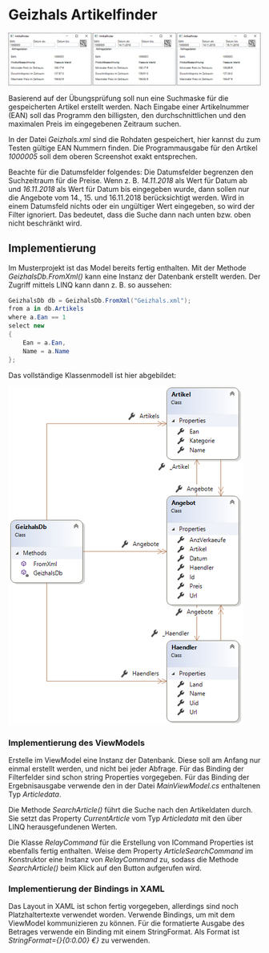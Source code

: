 ﻿# Geizhals Artikelfinder
![Gui](Gui.png)

Basierend auf der Übungsprüfung soll nun eine Suchmaske für die gespeicherten Artikel erstellt
werden. Nach Eingabe einer Artikelnummer (EAN) soll das Programm den billigsten,
den durchschnittlichen und den maximalen Preis im eingegebenen Zeitraum suchen.

In der Datei *Geizhals.xml* sind die Rohdaten gespeichert, hier kannst du zum Testen gültige EAN Nummern
finden. Die Programmausgabe für den Artikel *1000005* soll dem oberen Screenshot exakt entsprechen.

Beachte für die Datumsfelder folgendes: Die Datumsfelder begrenzen den Suchzeitraum für die Preise. Wenn z. B. 
*14.11.2018* als Wert für Datum ab und *16.11.2018* als Wert für Datum bis eingegeben wurde, dann
sollen nur die Angebote vom 14., 15. und 16.11.2018 berücksichtigt werden. Wird in einem Datumsfeld nichts
oder ein ungültiger Wert eingegeben, so wird der Filter ignoriert. Das bedeutet, dass die Suche dann nach
unten bzw. oben nicht beschränkt wird.

## Implementierung
Im Musterprojekt ist das Model bereits fertig enthalten. Mit der Methode *GeizhalsDb.FromXml()* kann
eine Instanz der Datenbank erstellt werden. Der Zugriff mittels LINQ kann dann z. B. so aussehen:
```c#
GeizhalsDb db = GeizhalsDb.FromXml("Geizhals.xml");
from a in db.Artikels
where a.Ean == 1
select new
{
    Ean = a.Ean,
    Name = a.Name
};
```

Das vollständige Klassenmodell ist hier abgebildet:

![Class Model](GeizhalsArtikelfinder/Model/ClassModel.PNG)

### Implementierung des ViewModels

Erstelle im ViewModel eine Instanz der Datenbank. Diese soll am Anfang nur einmal erstellt werden, und nicht
bei jeder Abfrage. Für das Binding der Filterfelder sind schon string Properties vorgegeben. Für das Binding
der Ergebnisausgabe verwende den in der Datei *MainViewModel.cs* enthaltenen Typ *Articledata*.

Die Methode *SearchArticle()* führt die Suche nach den Artikeldaten durch. Sie setzt das Property *CurrentArticle*
vom Typ *Articledata* mit den über LINQ herausgefundenen Werten.

Die Klasse *RelayCommand* für die Erstellung von ICommand Properties ist ebenfalls fertig enthalten. Weise
dem Property *ArticleSearchCommand* im Konstruktor eine Instanz von *RelayCommand* zu, sodass die Methode
*SearchArticle()* beim Klick auf den Button aufgerufen wird.

### Implementierung der Bindings in XAML

Das Layout in XAML ist schon fertig vorgegeben, allerdings sind noch Platzhaltertexte verwendet worden.
Verwende Bindings, um mit dem ViewModel kommunizieren zu können. Für die formatierte Ausgabe des Betrages
verwende ein Binding mit einem StringFormat. Als Format ist *StringFormat={}{0:0.00} €}* zu verwenden.